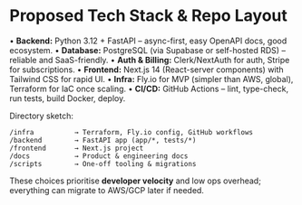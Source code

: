 # Proposed Tech Stack & Repo Layout

• **Backend:** Python 3.12 + FastAPI – async-first, easy OpenAPI docs, good ecosystem.
• **Database:** PostgreSQL (via Supabase or self-hosted RDS) – reliable and SaaS-friendly.
• **Auth & Billing:** Clerk/NextAuth for auth, Stripe for subscriptions.
• **Frontend:** Next.js 14 (React-server components) with Tailwind CSS for rapid UI.
• **Infra:** Fly.io for MVP (simpler than AWS, global), Terraform for IaC once scaling.
• **CI/CD:** GitHub Actions – lint, type-check, run tests, build Docker, deploy.

Directory sketch:
```
/infra          → Terraform, Fly.io config, GitHub workflows
/backend        → FastAPI app (app/*, tests/*)
/frontend       → Next.js project
/docs           → Product & engineering docs
/scripts        → One-off tooling & migrations
```

These choices prioritise **developer velocity** and low ops overhead; everything can migrate to AWS/GCP later if needed.
